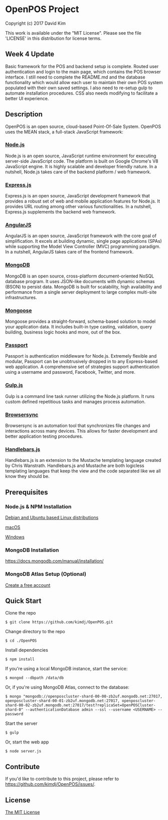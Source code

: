 # OpenPOS Project

Copyright (c) 2017 David Kim

This work is available under the "MIT License". Please see the file 'LICENSE' in this distribution for license terms.

## Week 4 Update

Basic framework for the POS and backend setup is complete.  Routed user authentication and login to the main page, which contains the POS browser interface.  I still need to complete the README.md and the database functionality which would allow each user to maintain their own POS system populated with their own saved settings.  I also need to re-setup gulp to automate installation procedures.  CSS also needs modifying to facilitate a better UI experience.

## Description
OpenPOS is an open source, cloud-based Point-Of-Sale System. OpenPOS uses the MEAN stack, a full-stack JavaScript framework:  

### [Node.js](https://nodejs.org/)

Node.js is an open source, JavaScript runtime environment for executing server-side JavaScript code.  The platform is built on Google Chrome's V8 JavaScript engine.  It is highly scalable and developer friendly nature.  In a nutshell, Node.js takes care of the backend platform / web framework.  

### [Express.js](http://expressjs.com/)

Express.js is an open source, JavaScript development framework that provides a robust set of web and mobile application features for Node.js.  It provides URL routing among other various functionalities.  In a nutshell, Express.js supplements the backend web framework.  

### [AngularJS](https://angularjs.org/)

AngularJS is an open source, JavaScript framework with the core goal of simplification.  It excels at building dynamic, single page applications (SPAs) while supporting the Model View Controller (MVC) programming paradigm.  In a nutshell, AngularJS takes care of the frontend framework.  

### [MongoDB](https://www.mongodb.com/)

MongoDB is an open source, cross-platform document-oriented NoSQL database program.  It uses JSON-like documents with dynamic schemas (BSON) to persist data.  MongoDB is built for scalability, high availability and performance from a single server deployment to large complex multi-site infrastructures.  

### [Mongoose](http://mongoosejs.com)

Mongoose provides a straight-forward, schema-based solution to model your application data. It includes built-in type casting, validation, query building, business logic hooks and more, out of the box.  

### [Passport](http://passportjs.org)

Passport is authentication middleware for Node.js. Extremely flexible and modular, Passport can be unobtrusively dropped in to any Express-based web application. A comprehensive set of strategies support authentication using a username and password, Facebook, Twitter, and more.  

### [Gulp.js](https://gulpjs.com/)

Gulp is a command line task runner utilizing the Node.js platform.  It runs custom defined repetitious tasks and manages process automation.  

### [Browsersync](https://www.browsersync.io/)

Browsersync is an automation tool that synchronizes file changes and interactions across many devices.  This allows for faster development and better application testing procedures.  

### [Handlebars.js](https://www.npmjs.com/package/handlebars)

Handlebars.js is an extension to the Mustache templating language created by Chris Wanstrath. Handlebars.js and Mustache are both logicless templating languages that keep the view and the code separated like we all know they should be.  

## Prerequisites
### Node.js & NPM Installation

[Debian and Ubuntu based Linux distributions](https://nodejs.org/en/download/package-manager/#debian-and-ubuntu-based-linux-distributions)

[macOS](https://nodejs.org/en/download/package-manager/#macos)

[Windows](https://nodejs.org/en/download/package-manager/#windows)


### MongoDB Installation

https://docs.mongodb.com/manual/installation/

### MongoDB Atlas Setup (Optional)

[Create a free account](https://www.mongodb.com/cloud/atlas)

## Quick Start

Clone the repo
```
$ git clone https://github.com/kimdj/OpenPOS.git
```

Change directory to the repo
```
$ cd ./OpenPOS
```

Install dependencies
```
$ npm install
```

If you're using a local MongoDB instance, start the service:
```
$ mongod --dbpath /data/db
```

Or, if you're using MongoDB Atlas, connect to the database:
```
$ mongo "mongodb://openposcluster-shard-00-00-zb2uf.mongodb.net:27017, openposcluster-shard-00-01-zb2uf.mongodb.net:27017, openposcluster-shard-00-02-zb2uf.mongodb.net:27017/test?replicaSet=OpenPOSCluster-shard-0" --authenticationDatabase admin --ssl --username <USERNAME> --password
```

Start the server
```
$ gulp
```

Or, start the web app
```
$ node server.js
```

## Contribute

If you'd like to contribute to this project, please refer to https://github.com/kimdj/OpenPOS/issues/.

## License

[The MIT License](LICENSE.md)
